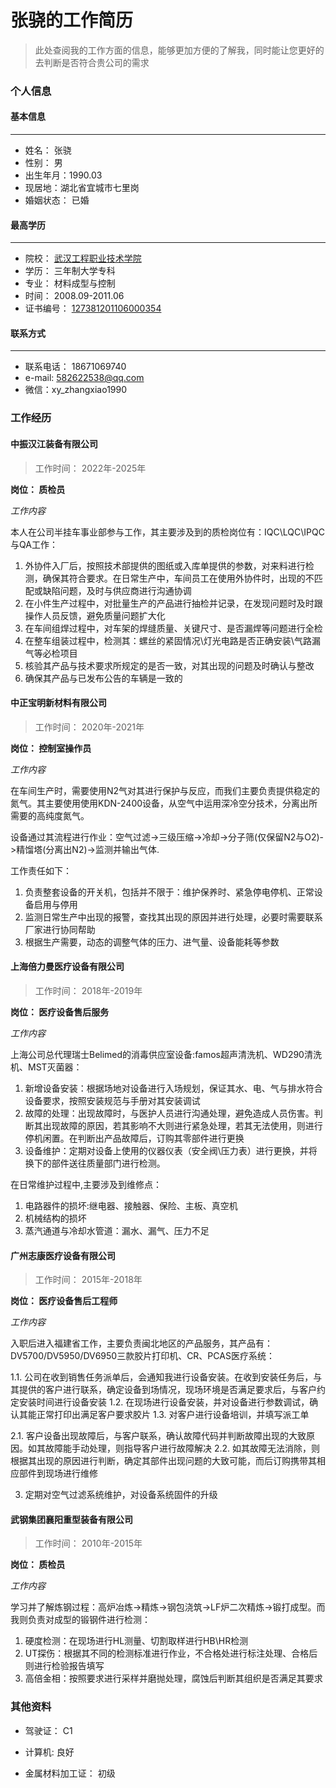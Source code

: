 # 张骁的工作简历

>此处查阅我的工作方面的信息，能够更加方便的了解我，同时能让您更好的去判断是否符合贵公司的需求

### 个人信息

#### 基本信息
---
- 姓名： 张骁
- 性别： 男
- 出生年月：1990.03
- 现居地：湖北省宜城市七里岗
- 婚姻状态： 已婚

#### 最高学历
---
- 院校： [武汉工程职业技术学院](https://www.wgxy.edu.cn/)
- 学历： 三年制大学专科
- 专业： 材料成型与控制
- 时间： 2008.09-2011.06
- 证书编号： [127381201106000354](https://www.chsi.com.cn/)

#### 联系方式
---
- 联系电话： 18671069740
- e-mail: 582622538@qq.com
- 微信：xy_zhangxiao1990

### 工作经历

#### 中振汉江装备有限公司

>工作时间： 2022年-2025年

**岗位： 质检员**

*工作内容*

本人在公司半挂车事业部参与工作，其主要涉及到的质检岗位有：IQC\LQC\IPQC与QA工作：

1. 外协件入厂后，按照技术部提供的图纸或入库单提供的参数，对来料进行检测，确保其符合要求。在日常生产中，车间员工在使用外协件时，出现的不匹配或缺陷问题，及时与供应商进行沟通协调
2. 在小件生产过程中，对批量生产的产品进行抽检并记录，在发现问题时及时跟操作人员反馈，避免质量问题扩大化
3. 在车间组焊过程中，对车架的焊缝质量、关键尺寸、是否漏焊等问题进行全检
4. 在整车组装过程中，检测其：螺丝的紧固情况\灯光电路是否正确安装\气路漏气等必检项目
5. 核验其产品与技术要求所规定的是否一致，对其出现的问题及时确认与整改
6. 确保其产品与已发布公告的车辆是一致的

#### 中正宝明新材料有限公司

>工作时间： 2020年-2021年

**岗位： 控制室操作员**

*工作内容*

在车间生产时，需要使用N2气对其进行保护与反应，而我们主要负责提供稳定的氮气。其主要使用使用KDN-2400设备，从空气中运用深冷空分技术，分离出所需要的高纯度氮气。

设备通过其流程进行作业：空气过滤->三级压缩->冷却->分子筛(仅保留N2与O2)->精馏塔(分离出N2)->监测并输出气体.

工作责任如下：

1. 负责整套设备的开关机，包括并不限于：维护保养时、紧急停电停机、正常设备启用与停用
2. 监测日常生产中出现的报警，查找其出现的原因并进行处理，必要时需要联系厂家进行协同帮助
3. 根据生产需要，动态的调整气体的压力、进气量、设备能耗等参数

#### 上海倍力曼医疗设备有限公司

>工作时间： 2018年-2019年

**岗位： 医疗设备售后服务**

*工作内容*

上海公司总代理瑞士Belimed的消毒供应室设备:famos超声清洗机、WD290清洗机、MST灭菌器：

1. 新增设备安装：根据场地对设备进行入场规划，保证其水、电、气与排水符合设备要求，按照安装规范与手册对其安装调试
2. 故障的处理：出现故障时，与医护人员进行沟通处理，避免造成人员伤害。判断其出现故障的原因，若其影响不大则进行紧急处理，若其无法使用，则进行停机闲置。在判断出产品故障后，订购其零部件进行更换
3. 设备维护：定期对设备上使用的仪器仪表（安全阀\压力表）进行更换，并将换下的部件送往质量部门进行检测。

在日常维护过程中,主要涉及到维修点：

1. 电路器件的损坏:继电器、接触器、保险、主板、真空机
2. 机械结构的损坏
3. 蒸汽通道与冷却水管道：漏水、漏气、压力不足

#### 广州志康医疗设备有限公司

>工作时间： 2015年-2018年

**岗位： 医疗设备售后工程师**

*工作内容*

入职后进入福建省工作，主要负责闽北地区的产品服务，其产品有：DV5700/DV5950/DV6950三款胶片打印机、CR、PCAS医疗系统：

1.1. 公司在收到销售任务派单后，会通知我进行设备安装。在收到安装任务后，与其提供的客户进行联系，确定设备到场情况，现场环境是否满足要求后，与客户约定安装时间进行设备安装
1.2. 在现场进行设备安装，并对设备进行参数调试，确认其能正常打印出满足客户要求胶片
1.3. 对客户进行设备培训，并填写派工单

2.1. 客户设备出现故障后，与客户联系，确认故障代码并判断故障出现的大致原因。如其故障能手动处理，则指导客户进行故障解决
2.2. 如其故障无法消除，则根据其出现的原因进行判断，确定其部件出现问题的大致可能，而后订购携带其相应部件到现场进行维修

3. 定期对空气过滤系统维护，对设备系统固件的升级

#### 武钢集团襄阳重型装备有限公司

>工作时间： 2010年-2015年

**岗位： 质检员**

*工作内容*

学习并了解炼钢过程：高炉冶炼->精炼->钢包浇筑->LF炉二次精炼->锻打成型。而我则负责对成型的锻钢件进行检测：

1. 硬度检测：在现场进行HL测量、切割取样进行HB\HR检测
2. UT探伤：根据其不同的检测标准进行作业，不合格处进行标注处理、合格后则进行检验报告填写
3. 高倍金相：按照要求进行采样并磨抛处理，腐蚀后判断其组织是否满足其要求

### 其他资料

- 驾驶证： C1

- 计算机: 良好

- 金属材料加工证： 初级
